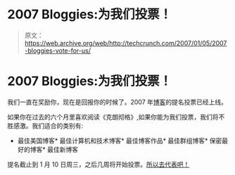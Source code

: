 # 2007 Bloggies:为我们投票！

> 原文：<https://web.archive.org/web/http://techcrunch.com/2007/01/05/2007-bloggies-vote-for-us/>

# 2007 Bloggies:为我们投票！

我们一直在奖励你，现在是回报你的时候了。2007 年[博客](https://web.archive.org/web/20210307100005/http://2007.bloggies.com/)的提名投票已经上线。

如果你在过去的六个月里喜欢阅读《克朗彻格》,如果你能为我们投票，我们将不胜感激。我们适合的类别有:

*   最佳美国博客*   最佳计算机和技术博客*   最佳博客作品*   最佳群组博客*   保密最好的博客*   最佳新博客

提名截止到 1 月 10 日周三，之后几周将开始投票。[所以去代表吧！](https://web.archive.org/web/20210307100005/http://2007.bloggies.com/)